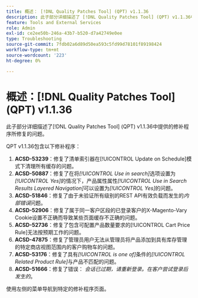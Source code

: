 ```yaml
---
title: 概述： [!DNL Quality Patches Tool] (QPT) v1.1.36
description: 此子部分详细描述了 [!DNL Quality Patches Tool] (QPT) v1.1.36中提供的修补程序所修复的问题。
feature: Tools and External Services
role: Admin
exl-id: ce2ee50b-246a-43b7-b520-d7a42749e0ee
type: Troubleshooting
source-git-commit: 7fdb02a6d89d50ea593c5fd99d78101f89198424
workflow-type: tm+mt
source-wordcount: '223'
ht-degree: 0%

---
```


# 概述：[!DNL Quality Patches Tool] (QPT) v1.1.36

此子部分详细描述了[!DNL Quality Patches Tool] (QPT) v1.1.36中提供的修补程序所修复的问题。

QPT v1.1.36包含以下修补程序：

1. **ACSD-53239**：修复了清单索引器在[!UICONTROL Update on Schedule]模式下清理所有缓存的问题。
1. **ACSD-50887**：修复了在将&#x200B;*[!UICONTROL Use in search]*&#x200B;选项设置为&#x200B;*[!UICONTROL Yes]*&#x200B;的情况下，产品属性属性&#x200B;*[!UICONTROL Use in Search Results Layered Navigation]*&#x200B;可以设置为&#x200B;*[!UICONTROL Yes]*&#x200B;的问题。
1. **ACSD-51846**：修复了由于未验证所有级别的REST API有效负载而发生的&#x200B;*内部错误*&#x200B;问题。
1. **ACSD-52906**：修复了属于同一客户区段的已登录客户的X-Magento-Vary Cookie设置不正确而导致某些页面缓存不正确的问题。
1. **ACSD-52736**：修复了包含可配置产品数量要求的[!UICONTROL Cart Price Rule]无法按预期工作的问题。
1. **ACSD-47875**：修复了管理员用户无法从管理员将产品添加到具有库存管理的特定商店视图范围内的客户购物车的问题。
1. **ACSD-53176**：修复了具有&#x200B;*[!UICONTROL is one of]*&#x200B;条件的&#x200B;*[!UICONTROL Related Product Rule]*&#x200B;与产品不匹配的问题。
1. **ACSD-51666**：修复了错误： *会话已过期，请重新登录。在客户尝试登录后发生的*。

使用左侧的菜单导航到特定的修补程序页面。

